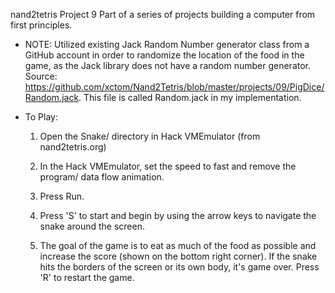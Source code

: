 nand2tetris Project 9
Part of a series of projects building a computer from first principles.

* NOTE: Utilized existing Jack Random Number generator class from a GitHub account in order to randomize the location of the food in the game, as the Jack library does not have a random number generator. Source: https://github.com/xctom/Nand2Tetris/blob/master/projects/09/PigDice/Random.jack. This file is called Random.jack in my implementation.

* To Play:

	1) Open the Snake/ directory in Hack VMEmulator (from nand2tetris.org)

	2) In the Hack VMEmulator, set the speed to fast and remove the program/ data flow animation.

	3) Press Run.

	4) Press 'S' to start and begin by using the arrow keys to navigate the snake around the screen.

	5) The goal of the game is to eat as much of the food as possible and increase the score (shown on the bottom right corner). If the snake hits the borders of the screen or its own body, it's game over. Press 'R' to restart the game.

